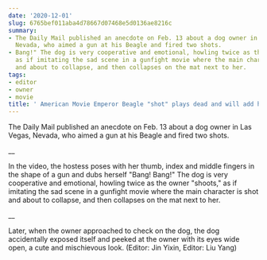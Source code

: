 ```yaml
---
date: '2020-12-01'
slug: 6765bef011aba4d78667d07468e5d0136ae8216c
summary:
- The Daily Mail published an anecdote on Feb. 13 about a dog owner in Las Vegas,
  Nevada, who aimed a gun at his Beagle and fired two shots.
- Bang!" The dog is very cooperative and emotional, howling twice as the owner "shoots,"
  as if imitating the sad scene in a gunfight movie where the main character is shot
  and about to collapse, and then collapses on the mat next to her.
tags:
- editor
- owner
- movie
title: ' American Movie Emperor Beagle "shot" plays dead and will add his own drama '
---
```


 The Daily Mail published an anecdote on Feb. 13 about a dog owner in Las Vegas, Nevada, who aimed a gun at his Beagle and fired two shots.

 __

In the video, the hostess poses with her thumb, index and middle fingers in the shape of a gun and dubs herself "Bang! Bang!" The dog is very cooperative and emotional, howling twice as the owner "shoots," as if imitating the sad scene in a gunfight movie where the main character is shot and about to collapse, and then collapses on the mat next to her.

 __

Later, when the owner approached to check on the dog, the dog accidentally exposed itself and peeked at the owner with its eyes wide open, a cute and mischievous look. (Editor: Jin Yixin, Editor: Liu Yang)

 
        